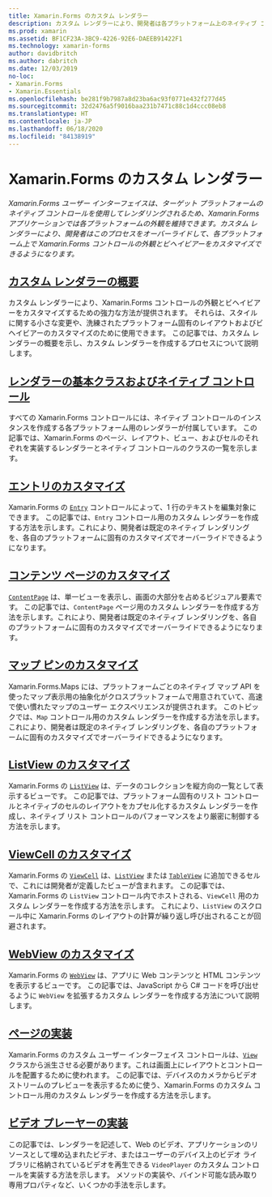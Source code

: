 ```yaml
---
title: Xamarin.Forms のカスタム レンダラー
description: カスタム レンダラーにより、開発者は各プラットフォーム上のネイティブ コントロールのレンダリングをオーバーライドして、Xamarin.Forms コントロールの外観とビヘイビアーをカスタマイズできるようになります。
ms.prod: xamarin
ms.assetid: BF1CF23A-3BC9-4226-92E6-DAEEB91422F1
ms.technology: xamarin-forms
author: davidbritch
ms.author: dabritch
ms.date: 12/03/2019
no-loc:
- Xamarin.Forms
- Xamarin.Essentials
ms.openlocfilehash: be281f9b7987a8d23ba6ac93f0771e432f277d45
ms.sourcegitcommit: 32d2476a5f9016baa231b7471c88c1d4ccc08eb8
ms.translationtype: HT
ms.contentlocale: ja-JP
ms.lasthandoff: 06/18/2020
ms.locfileid: "84138919"
---
```

# <a name="xamarinforms-custom-renderers"></a>Xamarin.Forms のカスタム レンダラー

_Xamarin.Forms ユーザー インターフェイスは、ターゲット プラットフォームのネイティブ コントロールを使用してレンダリングされるため、Xamarin.Forms アプリケーションでは各プラットフォームの外観を維持できます。カスタム レンダラーにより、開発者はこのプロセスをオーバーライドして、各プラットフォーム上で Xamarin.Forms コントロールの外観とビヘイビアーをカスタマイズできるようになります。_

## <a name="introduction-to-custom-renderers"></a>[カスタム レンダラーの概要](introduction.md)

カスタム レンダラーにより、Xamarin.Forms コントロールの外観とビヘイビアーをカスタマイズするための強力な方法が提供されます。 それらは、スタイルに関する小さな変更や、洗練されたプラットフォーム固有のレイアウトおよびビヘイビアーのカスタマイズのために使用できます。 この記事では、カスタム レンダラーの概要を示し、カスタム レンダラーを作成するプロセスについて説明します。

## <a name="renderer-base-classes-and-native-controls"></a>[レンダラーの基本クラスおよびネイティブ コントロール](renderers.md)

すべての Xamarin.Forms コントロールには、ネイティブ コントロールのインスタンスを作成する各プラットフォーム用のレンダラーが付属しています。 この記事では、Xamarin.Forms のページ、レイアウト、ビュー、およびセルのそれぞれを実装するレンダラーとネイティブ コントロールのクラスの一覧を示します。

## <a name="customizing-an-entry"></a>[エントリのカスタマイズ](entry.md)

Xamarin.Forms の [`Entry`](xref:Xamarin.Forms.Entry) コントロールによって、1 行のテキストを編集対象にできます。 この記事では、`Entry` コントロール用のカスタム レンダラーを作成する方法を示します。これにより、開発者は既定のネイティブ レンダリングを、各自のプラットフォームに固有のカスタマイズでオーバーライドできるようになります。

## <a name="customizing-a-contentpage"></a>[コンテンツ ページのカスタマイズ](contentpage.md)

[`ContentPage`](xref:Xamarin.Forms.ContentPage) は、単一ビューを表示し、画面の大部分を占めるビジュアル要素です。 この記事では、`ContentPage` ページ用のカスタム レンダラーを作成する方法を示します。これにより、開発者は既定のネイティブ レンダリングを、各自のプラットフォームに固有のカスタマイズでオーバーライドできるようになります。

## <a name="customizing-a-map-pin"></a>[マップ ピンのカスタマイズ](map-pin.md)

Xamarin.Forms.Maps には、プラットフォームごとのネイティブ マップ API を使ったマップ表示用の抽象化がクロスプラットフォームで用意されていて、高速で使い慣れたマップのユーザー エクスペリエンスが提供されます。 このトピックでは、`Map` コントロール用のカスタム レンダラーを作成する方法を示します。これにより、開発者は既定のネイティブ レンダリングを、各自のプラットフォームに固有のカスタマイズでオーバーライドできるようになります。

## <a name="customizing-a-listview"></a>[ListView のカスタマイズ](listview.md)

Xamarin.Forms の [`ListView`](xref:Xamarin.Forms.ListView) は、データのコレクションを縦方向の一覧として表示するビューです。 この記事では、プラットフォーム固有のリスト コントロールとネイティブのセルのレイアウトをカプセル化するカスタム レンダラーを作成し、ネイティブ リスト コントロールのパフォーマンスをより厳密に制御する方法を示します。

## <a name="customizing-a-viewcell"></a>[ViewCell のカスタマイズ](viewcell.md)

Xamarin.Forms の [`ViewCell`](xref:Xamarin.Forms.ViewCell) は、[`ListView`](xref:Xamarin.Forms.ListView) または [`TableView`](xref:Xamarin.Forms.TableView) に追加できるセルで、これには開発者が定義したビューが含まれます。 この記事では、Xamarin.Forms の `ListView` コントロール内でホストされる、`ViewCell` 用のカスタム レンダラーを作成する方法を示します。 これにより、`ListView` のスクロール中に Xamarin.Forms のレイアウトの計算が繰り返し呼び出されることが回避されます。

## <a name="customizing-a-webview"></a>[WebView のカスタマイズ](hybridwebview.md)

Xamarin.Forms の [`WebView`](xref:Xamarin.Forms.WebView) は、アプリに Web コンテンツと HTML コンテンツを表示するビューです。 この記事では、JavaScript から C# コードを呼び出せるように `WebView` を拡張するカスタム レンダラーを作成する方法について説明します。

## <a name="implementing-a-view"></a>[ページの実装](view.md)

Xamarin.Forms のカスタム ユーザー インターフェイス コントロールは、[`View`](xref:Xamarin.Forms.View) クラスから派生させる必要があります。これは画面上にレイアウトとコントロールを配置するために使われます。 この記事では、デバイスのカメラからビデオ ストリームのプレビューを表示するために使う、Xamarin.Forms のカスタム コントロール用のカスタム レンダラーを作成する方法を示します。

## <a name="implementing-a-video-player"></a>[ビデオ プレーヤーの実装](video-player/index.md)

この記事では、レンダラーを記述して、Web のビデオ、アプリケーションのリソースとして埋め込まれたビデオ、またはユーザーのデバイス上のビデオ ライブラリに格納されているビデオを再生できる `VideoPlayer` のカスタム コントロールを実装する方法を示します。 メソッドの実装や、バインド可能な読み取り専用プロパティなど、いくつかの手法を示します。
